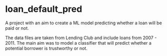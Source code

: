 # loan_default_pred
A project with an aim to create a ML model predicting whether a loan will be paid or not.

The data files are taken from Lending Club and include loans from 2007 - 2011. The main aim was to model a classifier that will
predict whether a potential borrower is trustworthy or not.
